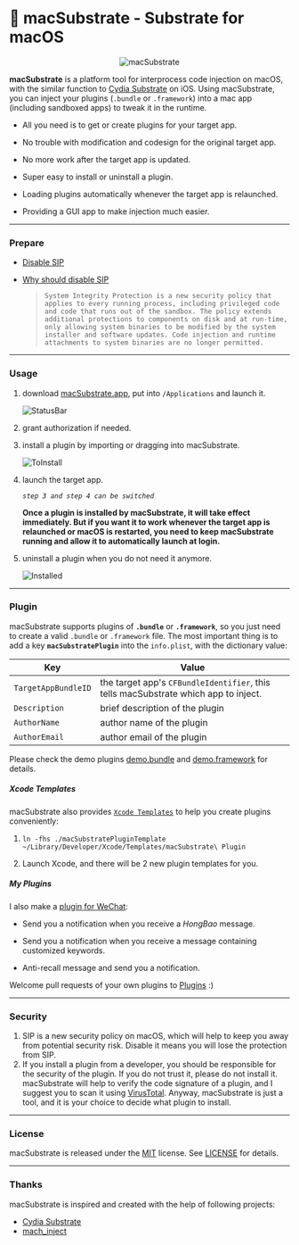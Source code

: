 #  macSubstrate - Substrate for macOS #

<p align="center"><img alt="macSubstrate" src="sketch/icon.png"/></p>

**macSubstrate** is a platform tool for interprocess code injection on macOS, with the similar function to [Cydia Substrate](http://www.cydiasubstrate.com/) on iOS. Using macSubstrate, you can inject your plugins (`.bundle` or `.framework`) into a mac app (including sandboxed apps) to tweak it in the runtime.

* All you need is to get or create plugins for your target app.

* No trouble with modification and codesign for the original target app.

* No more work after the target app is updated.

* Super easy to install or uninstall a plugin.

* Loading plugins automatically whenever the target app is relaunched.

* Providing a GUI app to make injection much easier.

---

### Prepare

* [Disable SIP](https://developer.apple.com/library/content/documentation/Security/Conceptual/System_Integrity_Protection_Guide/ConfiguringSystemIntegrityProtection/ConfiguringSystemIntegrityProtection.html)

* [Why should disable SIP](https://developer.apple.com/library/content/releasenotes/MacOSX/WhatsNewInOSX/Articles/MacOSX10_11.html)

    > `System Integrity Protection is a new security policy that applies to every running process, including privileged code and code that runs out of the sandbox. The policy extends additional protections to components on disk and at run-time, only allowing system binaries to be modified by the system installer and software updates. Code injection and runtime attachments to system binaries are no longer permitted.`

---

### Usage

1. download [macSubstrate.app](https://github.com/wzqcongcong/macSubstrate/releases/latest), put into `/Applications` and launch it.

	![StatusBar](screenshot/StatusBar.png)

2. grant authorization if needed.

3. install a plugin by importing or dragging into macSubstrate.

	![ToInstall](screenshot/ToInstall.png)

4. launch the target app.

    *`step 3 and step 4 can be switched`*

    **Once a plugin is installed by macSubstrate, it will take effect immediately. But if you want it to work whenever the target app is relaunched or macOS is restarted, you need to keep macSubstrate running and allow it to automatically launch at login.**

5. uninstall a plugin when you do not need it anymore.

	![Installed](screenshot/Installed.png)

---

### Plugin

macSubstrate supports plugins of **`.bundle`** or **`.framework`**, so you just need to create a valid `.bundle` or `.framework` file. The most important thing is to add a key **`macSubstratePlugin`** into the `info.plist`, with the dictionary value:

| Key | Value |
| ------------- | ------------- |
| `TargetAppBundleID` | the target app's `CFBundleIdentifier`, this tells macSubstrate which app to inject. |
| `Description` | brief description of the plugin |
| `AuthorName` | author name of the plugin |
| `AuthorEmail` | author email of the plugin |

Please check the demo plugins [demo.bundle](macSubstratePluginDemo) and [demo.framework](macSubstratePluginDemo2) for details.

##### Xcode Templates

macSubstrate also provides [`Xcode Templates`](macSubstratePluginTemplate) to help you create plugins conveniently:

1. `ln -fhs ./macSubstratePluginTemplate ~/Library/Developer/Xcode/Templates/macSubstrate\ Plugin`

2. Launch Xcode, and there will be 2 new plugin templates for you.

##### My Plugins

I also make a [plugin for WeChat](Plugins/macSubstratePluginWeChat.bundle.zip):

* Send you a notification when you receive a *HongBao* message.

* Send you a notification when you receive a message containing customized keywords.

* Anti-recall message and send you a notification.

Welcome pull requests of your own plugins to [Plugins](Plugins) :)

---

### Security

1. SIP is a new security policy on macOS, which will help to keep you away from potential security risk. Disable it means you will lose the protection from SIP.
2. If you install a plugin from a developer, you should be responsible for the security of the plugin. If you do not trust it, please do not install it. macSubstrate will help to verify the code signature of a plugin, and I suggest you to scan it using [VirusTotal](https://www.virustotal.com). Anyway, macSubstrate is just a tool, and it is your choice to decide what plugin to install.

---

### License

macSubstrate is released under the [MIT](https://en.wikipedia.org/wiki/MIT_License) license. See [LICENSE](LICENSE) for details.

---

### Thanks

macSubstrate is inspired and created with the help of following projects:

* [Cydia Substrate](http://www.cydiasubstrate.com/)
* [mach_inject](https://github.com/rentzsch/mach_inject)
